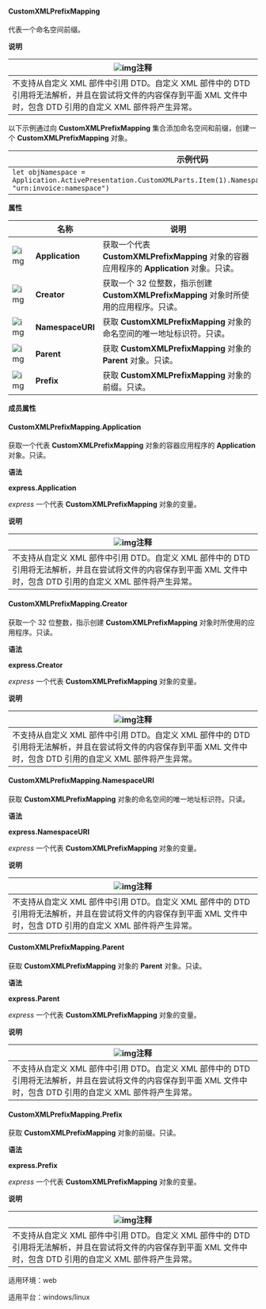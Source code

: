 #### **CustomXMLPrefixMapping**



代表一个命名空间前缀。

**说明**

| ![img]()注释                                                 |
| ------------------------------------------------------------ |
| 不支持从自定义 XML 部件中引用 DTD。自定义 XML 部件中的 DTD 引用将无法解析，并且在尝试将文件的内容保存到平面 XML 文件中时，包含 DTD 引用的自定义 XML 部件将产生异常。 |

以下示例通过向 **CustomXMLPrefixMapping** 集合添加命名空间和前缀，创建一个 **CustomXMLPrefixMapping** 对象。

| 示例代码                                                     |
| ------------------------------------------------------------ |
| `let objNamespace = Application.ActivePresentation.CustomXMLParts.Item(1).NamespaceManager.AddNamespace("xs", "urn:invoice:namespace")` |

**属性**

|                                                              | 名称             | 说明                                                         |
| ------------------------------------------------------------ | ---------------- | ------------------------------------------------------------ |
| ![img](https://qn.cache.wpscdn.cn/encs/doc/office_v19/gif/properties.gif) | **Application**  | 获取一个代表 **CustomXMLPrefixMapping** 对象的容器应用程序的 **Application** 对象。只读。 |
| ![img](https://qn.cache.wpscdn.cn/encs/doc/office_v19/gif/properties.gif) | **Creator**      | 获取一个 32 位整数，指示创建 **CustomXMLPrefixMapping** 对象时所使用的应用程序。只读。 |
| ![img](https://qn.cache.wpscdn.cn/encs/doc/office_v19/gif/properties.gif) | **NamespaceURI** | 获取 **CustomXMLPrefixMapping** 对象的命名空间的唯一地址标识符。只读。 |
| ![img](https://qn.cache.wpscdn.cn/encs/doc/office_v19/gif/properties.gif) | **Parent**       | 获取 **CustomXMLPrefixMapping** 对象的 **Parent** 对象。只读。 |
| ![img](https://qn.cache.wpscdn.cn/encs/doc/office_v19/gif/properties.gif) | **Prefix**       | 获取 **CustomXMLPrefixMapping** 对象的前缀。只读。           |

**成员属性**

#### **CustomXMLPrefixMapping.Application**

获取一个代表 **CustomXMLPrefixMapping** 对象的容器应用程序的 **Application** 对象。只读。

**语法**

**express.Application**

*express*   一个代表 **CustomXMLPrefixMapping** 对象的变量。

**说明**

| ![img]()注释                                                 |
| ------------------------------------------------------------ |
| 不支持从自定义 XML 部件中引用 DTD。自定义 XML 部件中的 DTD 引用将无法解析，并且在尝试将文件的内容保存到平面 XML 文件中时，包含 DTD 引用的自定义 XML 部件将产生异常。 |

#### **CustomXMLPrefixMapping.Creator**

获取一个 32 位整数，指示创建 **CustomXMLPrefixMapping** 对象时所使用的应用程序。只读。

**语法**

**express.Creator**

*express*   一个代表 **CustomXMLPrefixMapping** 对象的变量。

**说明**

| ![img]()注释                                                 |
| ------------------------------------------------------------ |
| 不支持从自定义 XML 部件中引用 DTD。自定义 XML 部件中的 DTD 引用将无法解析，并且在尝试将文件的内容保存到平面 XML 文件中时，包含 DTD 引用的自定义 XML 部件将产生异常。 |

#### **CustomXMLPrefixMapping.NamespaceURI**

获取 **CustomXMLPrefixMapping** 对象的命名空间的唯一地址标识符。只读。

**语法**

**express.NamespaceURI**

*express*   一个代表 **CustomXMLPrefixMapping** 对象的变量。

**说明**

| ![img]()注释                                                 |
| ------------------------------------------------------------ |
| 不支持从自定义 XML 部件中引用 DTD。自定义 XML 部件中的 DTD 引用将无法解析，并且在尝试将文件的内容保存到平面 XML 文件中时，包含 DTD 引用的自定义 XML 部件将产生异常。 |

#### **CustomXMLPrefixMapping.Parent**

获取 **CustomXMLPrefixMapping** 对象的 **Parent** 对象。只读。

**语法**

**express.Parent**

*express*   一个代表 **CustomXMLPrefixMapping** 对象的变量。

**说明**

| ![img]()注释                                                 |
| ------------------------------------------------------------ |
| 不支持从自定义 XML 部件中引用 DTD。自定义 XML 部件中的 DTD 引用将无法解析，并且在尝试将文件的内容保存到平面 XML 文件中时，包含 DTD 引用的自定义 XML 部件将产生异常。 |

#### **CustomXMLPrefixMapping.Prefix**

获取 **CustomXMLPrefixMapping** 对象的前缀。只读。

**语法**

**express.Prefix**

*express*   一个代表 **CustomXMLPrefixMapping** 对象的变量。

**说明**

| ![img]()注释                                                 |
| ------------------------------------------------------------ |
| 不支持从自定义 XML 部件中引用 DTD。自定义 XML 部件中的 DTD 引用将无法解析，并且在尝试将文件的内容保存到平面 XML 文件中时，包含 DTD 引用的自定义 XML 部件将产生异常。 |

适用环境：web

适用平台：windows/linux